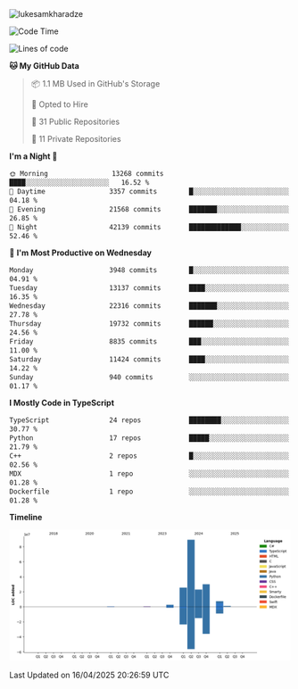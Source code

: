 <img src="https://komarev.com/ghpvc/?username=lukesamkharadze64&label=Profile%20Views&color=0e75b6&style=flat" alt="lukesamkharadze"/>

<!--START_SECTION:waka-->
![Code Time](http://img.shields.io/badge/Code%20Time-251%20hrs%202%20mins-blue)

![Lines of code](https://img.shields.io/badge/From%20Hello%20World%20I%27ve%20Written-178.4%20million%20lines%20of%20code-blue)

**🐱 My GitHub Data** 

> 📦 1.1 MB Used in GitHub's Storage 
 > 
> 💼 Opted to Hire
 > 
> 📜 31 Public Repositories 
 > 
> 🔑 11 Private Repositories 
 > 
**I'm a Night 🦉** 

```text
🌞 Morning                13268 commits       ████░░░░░░░░░░░░░░░░░░░░░   16.52 % 
🌆 Daytime                3357 commits        █░░░░░░░░░░░░░░░░░░░░░░░░   04.18 % 
🌃 Evening                21568 commits       ███████░░░░░░░░░░░░░░░░░░   26.85 % 
🌙 Night                  42139 commits       █████████████░░░░░░░░░░░░   52.46 % 
```
📅 **I'm Most Productive on Wednesday** 

```text
Monday                   3948 commits        █░░░░░░░░░░░░░░░░░░░░░░░░   04.91 % 
Tuesday                  13137 commits       ████░░░░░░░░░░░░░░░░░░░░░   16.35 % 
Wednesday                22316 commits       ███████░░░░░░░░░░░░░░░░░░   27.78 % 
Thursday                 19732 commits       ██████░░░░░░░░░░░░░░░░░░░   24.56 % 
Friday                   8835 commits        ███░░░░░░░░░░░░░░░░░░░░░░   11.00 % 
Saturday                 11424 commits       ████░░░░░░░░░░░░░░░░░░░░░   14.22 % 
Sunday                   940 commits         ░░░░░░░░░░░░░░░░░░░░░░░░░   01.17 % 
```


**I Mostly Code in TypeScript** 

```text
TypeScript               24 repos            ████████░░░░░░░░░░░░░░░░░   30.77 % 
Python                   17 repos            █████░░░░░░░░░░░░░░░░░░░░   21.79 % 
C++                      2 repos             █░░░░░░░░░░░░░░░░░░░░░░░░   02.56 % 
MDX                      1 repo              ░░░░░░░░░░░░░░░░░░░░░░░░░   01.28 % 
Dockerfile               1 repo              ░░░░░░░░░░░░░░░░░░░░░░░░░   01.28 % 
```



**Timeline**

![Lines of Code chart](https://raw.githubusercontent.com/LukeSamkharadze/LukeSamkharadze/main/assets/bar_graph.png)


 Last Updated on 16/04/2025 20:26:59 UTC
<!--END_SECTION:waka-->

<!--
[![Anurag's github stats](https://github-readme-stats.vercel.app/api?username=LukeSamkharadze&count_private=true&theme=dark&show_icons=true&custom_title=Github%20Stats)](https://github.com/anuraghazra/github-readme-stats)
[![willianrod's wakatime stats](https://github-readme-stats.vercel.app/api/wakatime?username=LukeSamkharadze&theme=dark&langs_count=9&custom_title=Weekly%20Stats)](https://github.com/anuraghazra/github-readme-stats)
[![Top Langs](https://github-readme-stats.vercel.app/api/top-langs/?username=LukeSamkharadze&theme=dark&langs_count=9&custom_title=Repositories)](https://github.com/anuraghazra/github-readme-stats)
<img alt="GitHub Stats" src="https://github-readme-stats.vercel.app/api?username=LukeSamkharadze&count_private=true&show_icons=true&include_all_commits=true&theme=dark">
-->
